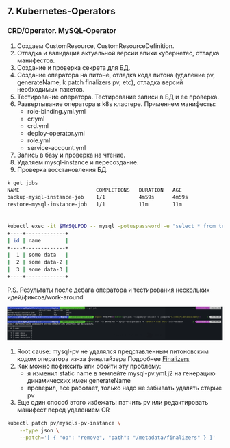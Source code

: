 ## 7. Kubernetes-Operators

### CRD/Operator. MySQL-Operator

1. Создаем CustomResource, CustomResourceDefinition.
2. Отладка и валидация актуальной версии апихи кубернетес, отладка манифестов.
3. Создание и проверка секрета для БД.
4. Создание оператора на питоне, отладка кода питона (удаление pv, generateName, k patch finalizers pv, etc), отладка версий необходимых пакетов.
5. Тестирование оператора. Тестирование записи в БД и ее проверка.
6. Развертывание оператора в k8s кластере. Применяем манифесты:
   - role-binding.yml.yml
   - cr.yml
   - crd.yml
   - deploy-operator.yml
   - role.yml
   - service-account.yml
7. Запись в базу и проверка на чтение.
8. Удаляем mysql-instance и пересоздание.
9. Проверка восстановления БД.

```sh
k get jobs
NAME                         COMPLETIONS   DURATION   AGE
backup-mysql-instance-job    1/1           4m59s      4m59s
restore-mysql-instance-job   1/1           11m        11m


kubectl exec -it $MYSQLPOD -- mysql -potuspassword -e "select * from test;" otus-database
+----+-------------+
| id | name        |
+----+-------------+
|  1 | some data   |
|  2 | some data-2 |
|  3 | some data-3 |
+----+-------------+
```

P.S. Результаты после дебага оператора и тестирования нескольких идей/фиксов/work-around

![result](./result_of_fixed_mysql_operator.png)

1. Root cause: mysql-pv не удалялся представленным питоновским кодом оператора из-за финалайзера
Подробнее [Finalizers](https://kubernetes.io/blog/2021/05/14/using-finalizers-to-control-deletion/)
2. Как можно пофиксить или обойти эту проблему:
   - я изменил static name в темлейте mysql-pv.yml.j2 на генерацию динамических имен generateName
   - проверил, все работает, только надо не забывать удалять старые pv
3. Еще один способ этого избежать: патчить pv или редактировать манифест перед удалением CR

```sh
kubectl patch pv/mysqls-pv-instance \
    --type json \
    --patch='[ { "op": "remove", "path": "/metadata/finalizers" } ]'
```
